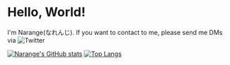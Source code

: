# Hello, World!

I'm Narange(なれんじ). If you want to contact to me, please send me DMs via ![Twitter](https://twitter.com/TheSecretOfPast)

[![Narange's GitHub stats](https://github-readme-stats.vercel.app/api?username=Narangelife&show_icons=true&theme=dark&count_private=true)](https://github.com/anuraghazra/github-readme-stats)
[![Top Langs](https://github-readme-stats.vercel.app/api/top-langs/?username=Narangelife&show_icons=true&theme=dark&count_private=true&langs_count=8)](https://github.com/anuraghazra/github-readme-stats)
